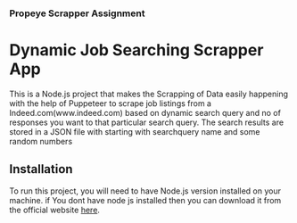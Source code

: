 ### Propeye Scrapper Assignment

<h1>Dynamic Job Searching Scrapper App</h1>
   <p>This is a Node.js project that makes the Scrapping of Data easily happening with the help of  Puppeteer to scrape job listings from a Indeed.com(www.indeed.com)  based on dynamic search query and no of responses you want to that particular search query. The search results are stored in a JSON file with starting with searchquery name and some random numbers</p>
<h2>Installation</h2>
<p>To run this project, you will need to have Node.js version  installed on your machine. if You dont have node js installed then you can  download it from the official website <a href="https://nodejs.org/en/download/">here</a>.</p>
